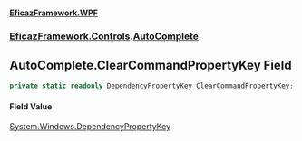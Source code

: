 #### [EficazFramework.WPF](EficazFrameworkWPF.md 'EficazFramework WPF')
### [EficazFramework.Controls](EficazFrameworkWPF.md#EficazFramework.Controls 'EficazFramework.Controls').[AutoComplete](EficazFramework.Controls/AutoComplete.md 'EficazFramework.Controls.AutoComplete')

## AutoComplete.ClearCommandPropertyKey Field

```csharp
private static readonly DependencyPropertyKey ClearCommandPropertyKey;
```

#### Field Value
[System.Windows.DependencyPropertyKey](https://docs.microsoft.com/en-us/dotnet/api/System.Windows.DependencyPropertyKey 'System.Windows.DependencyPropertyKey')